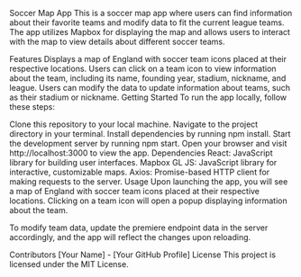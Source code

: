 
Soccer Map App
This is a soccer map app where users can find information about their favorite teams and modify data to fit the current league teams. The app utilizes Mapbox for displaying the map and allows users to interact with the map to view details about different soccer teams.

Features
Displays a map of England with soccer team icons placed at their respective locations.
Users can click on a team icon to view information about the team, including its name, founding year, stadium, nickname, and league.
Users can modify the data to update information about teams, such as their stadium or nickname.
Getting Started
To run the app locally, follow these steps:

Clone this repository to your local machine.
Navigate to the project directory in your terminal.
Install dependencies by running npm install.
Start the development server by running npm start.
Open your browser and visit http://localhost:3000 to view the app.
Dependencies
React: JavaScript library for building user interfaces.
Mapbox GL JS: JavaScript library for interactive, customizable maps.
Axios: Promise-based HTTP client for making requests to the server.
Usage
Upon launching the app, you will see a map of England with soccer team icons placed at their respective locations. Clicking on a team icon will open a popup displaying information about the team.

To modify team data, update the premiere endpoint data in the server accordingly, and the app will reflect the changes upon reloading.

Contributors
[Your Name] - [Your GitHub Profile]
License
This project is licensed under the MIT License.